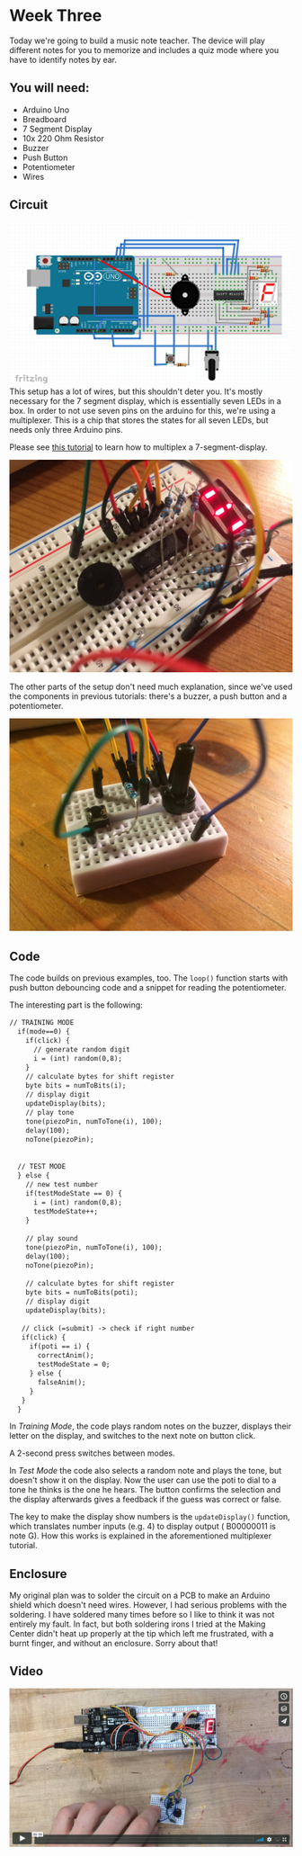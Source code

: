 # Week Three

Today we're going to build a music note teacher. The device will play different notes for you to memorize and includes a quiz mode where you have to identify notes by ear.

## You will need:
- Arduino Uno
- Breadboard
- 7 Segment Display
- 10x 220 Ohm Resistor
- Buzzer
- Push Button
- Potentiometer
- Wires

## Circuit
![img](circuit.png)
This setup has a lot of wires, but this shouldn't deter you. It's mostly necessary for the 7 segment display, which is essentially seven LEDs in a box. In order to not use seven pins on the arduino for this, we're using a multiplexer. This is a chip that stores the states for all seven LEDs, but needs only three Arduino pins.

Please see [this tutorial](http://www.instructables.com/id/Multiplexing-7-Segment-displays-with-Arduino-and-S/) to learn how to multiplex a 7-segment-display.

![img](1.JPG)

The other parts of the setup don't need much explanation, since we've used the components in previous tutorials: there's a buzzer, a push button and a potentiometer.

![img](2.JPG)

## Code 
The code builds on previous examples, too. The `loop()` function starts with push button debouncing code and a snippet for reading the potentiometer.

The interesting part is the following:

```Arduino
// TRAINING MODE
  if(mode==0) {
    if(click) {
      // generate random digit
      i = (int) random(0,8);
    }
    // calculate bytes for shift register
    byte bits = numToBits(i);
    // display digit
    updateDisplay(bits);
    // play tone
    tone(piezoPin, numToTone(i), 100);
    delay(100);
    noTone(piezoPin);
  
  
  // TEST MODE
  } else {
    // new test number
    if(testModeState == 0) {
      i = (int) random(0,8);  
      testModeState++;
    }
    
    // play sound
    tone(piezoPin, numToTone(i), 100);
    delay(100);
    noTone(piezoPin);
    
    // calculate bytes for shift register
    byte bits = numToBits(poti);
    // display digit
    updateDisplay(bits);
   
   // click (=submit) -> check if right number
   if(click) {
     if(poti == i) {
       correctAnim();
       testModeState = 0; 
     } else {
       falseAnim();
     }
   }
  }
```

In *Training Mode*, the code plays random notes on the buzzer, displays their letter on the display, and switches to the next note on button click.  

A 2-second press switches between modes. 

In *Test Mode* the code also selects a random note and plays the tone, but doesn't show it on the display. Now the user can use the poti to dial to a tone he thinks is the one he hears. The button confirms the selection and the display afterwards gives a feedback if the guess was correct or false.

The key to make the display show numbers is the `updateDisplay()` function, which translates number inputs (e.g. 4) to display output ( B00000011 is note G). How this works is explained in the aforementioned multiplexer tutorial.

## Enclosure

My original plan was to solder the circuit on a PCB to make an Arduino shield which doesn't need wires. However, I had serious problems with the soldering. I have soldered many times before so I like to think it was not entirely my fault. In fact, but both soldering irons I tried at the Making Center didn't heat up properly at the tip which left me frustrated, with a burnt finger, and without an enclosure. Sorry about that!

## Video

[![Preview](video.png)](https://vimeo.com/236828632/b814c7f964)